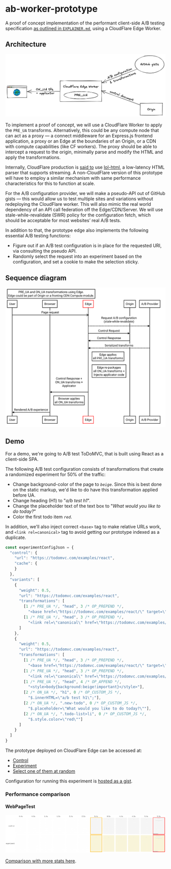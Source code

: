 # ab-worker-prototype

A proof of concept implementation of the performant client-side A/B testing specification [as outlined in `EXPLAINER.md`](/EXPLAINER.md), using a CloudFlare Edge Worker.

## Architecture

![architecture-diagram](/assets/images/arch.png)

To implement a proof of concept, we will use a CloudFlare Worker to apply the `PRE_UA` transforms. Alternatively, this could be any compute node that can act as a proxy — a connect middleware for an Express.js frontend application, a proxy or an Edge at the boundaries of an Origin, or a CDN with compute capabilities (like CF workers). The proxy should be able to intercept a request to the origin, minimally parse and modify the HTML and apply the transformations.

Internally, CloudFlare production is [said to](https://blog.cloudflare.com/html-parsing-1/) use [lol-html](https://github.com/cloudflare/lol-html), a low-latency HTML parser that supports streaming. A non-CloudFlare version of this prototype will have to employ a similar mechanism with same performance characteristics for this to function at scale.

For the A/B configuration provider, we will make a pseudo-API out of GitHub gists — this would allow us to test multiple sites and variations without redeploying the CloudFlare worker. This will also mimic the real world dependency of an API call federation off the Edge/CDN/Server. We will use stale-while-revalidate (SWR) policy for the configuration fetch, which should be acceptable for most websites’ real A/B tests.

In addition to that, the prototype edge also implements the following essential A/B testing functions:
 * Figure out if an A/B test configuration is in place for the requested URI, via consulting the pseudo API.
 * Randomly select the request into an experiment based on the configuration, and set a cookie to make the selection sticky.

## Sequence diagram

![Sequence diagram](/assets/images/sequence.svg)

## Demo

For a demo, we're going to A/B test ToDoMVC, that is built using React as a client-side SPA.

The following A/B test configuration consists of transformations that create a randomized experiment for 50% of the traffic:
  * Change background-color of the page to _`beige`_. Since this is best done on the static markup, we'd like to do have this transformation applied before UA.
  * Change heading (H1) to "_a/b test h1_".
  * Change the placeholder text of the text box to "_What would you like to do today?_"
  * Color the first todo item _`red`_.

In addition, we'll also inject correct `<base>` tag to make relative URLs work, and `<link rel=canonical>` tag to avoid getting our prototype indexed as a duplicate.

```javascript
const experimentConfigJson = {
  "control": {
    "url": "https://todomvc.com/examples/react",
    "cache": {
    }
  },
  "variants": [
    {
      "weight": 0.5,
      "url": "https://todomvc.com/examples/react",
      "transformations": [
        [1 /* PRE_UA */, "head", 3 /* OP_PREPEND */,
          "<base href=\"https://todomvc.com/examples/react/\" target=\"_blank\">"],
        [1 /* PRE_UA */, "head", 3 /* OP_PREPEND */,
          "<link rel=\"canonical\" href=\"https://todomvc.com/examples/react/\" />"]
      ]
    },
    {
      "weight": 0.5,
      "url": "https://todomvc.com/examples/react",
      "transformations": [
        [1 /* PRE_UA */, "head", 3 /* OP_PREPEND */,
          "<base href=\"https://todomvc.com/examples/react/\" target=\"_blank\">"],
        [1 /* PRE_UA */, "head", 3 /* OP_PREPEND */,
          "<link rel=\"canonical\" href=\"https://todomvc.com/examples/react/\" />"],
        [1 /* PRE_UA */, "head", 4 /* OP_APPEND */,
          "<style>body{background:beige!important}</style>"],
        [2 /* ON_UA */, "h1", 0 /* OP_CUSTOM_JS */,
          "$.innerHTML=\"a/b test h1\";"],
        [2 /* ON_UA */, ".new-todo", 0 /* OP_CUSTOM_JS */,
          "$.placeholder=\"What would you like to do today?\""],
        [2 /* ON_UA */, ".todo-list>li", 0 /* OP_CUSTOM_JS */,
          "$.style.color=\"red\""]
      ]
    }
  ]
}
```

The prototype deployed on CloudFlare Edge can be accessed at:
  * [Control](https://ab-worker.alexnj.workers.dev/?experiment=todomvc-v01.json&force=0)
  * [Experiment](https://ab-worker.alexnj.workers.dev/?experiment=todomvc-v01.json&force=1)
  * [Select one of them at random](https://ab-worker.alexnj.workers.dev/?experiment=todomvc-v01.json)

Configuration for running this experiment is [hosted as a gist](https://gist.github.com/alexnj/4c8d9198d16b238e4c7040250f052284#file-todomvc-v01-json).

### Performance comparison

#### WebPageTest

![Filmstrip](/assets/images/filmstrip.png)

[Comparison with more stats here](https://webpagetest.org/video/compare.php?tests=220128_AiDcKT_e71a33f6dd31af1157630f95377bbb4c,220128_BiDcH4_8af7080f26f4bc2f030ccce7e2695045).